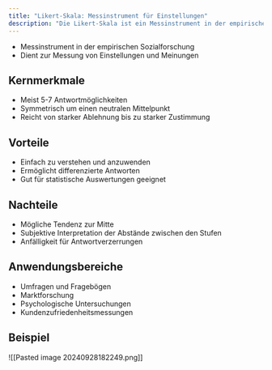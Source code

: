 ```yaml
---
title: "Likert-Skala: Messinstrument für Einstellungen"
description: "Die Likert-Skala ist ein Messinstrument in der empirischen Sozialforschung zur Messung von Einstellungen und Meinungen. Sie bietet 5-7 symmetrische Antwortmöglichkeiten von starker Ablehnung bis Zustimmung und ist einfach anzuwenden."
---
```


- Messinstrument in der empirischen Sozialforschung
- Dient zur Messung von Einstellungen und Meinungen
## Kernmerkmale
- Meist 5-7 Antwortmöglichkeiten
- Symmetrisch um einen neutralen Mittelpunkt
- Reicht von starker Ablehnung bis zu starker Zustimmung

## Vorteile
- Einfach zu verstehen und anzuwenden
- Ermöglicht differenzierte Antworten
- Gut für statistische Auswertungen geeignet

## Nachteile
- Mögliche Tendenz zur Mitte
- Subjektive Interpretation der Abstände zwischen den Stufen
- Anfälligkeit für Antwortverzerrungen

## Anwendungsbereiche
- Umfragen und Fragebögen
- Marktforschung
- Psychologische Untersuchungen
- Kundenzufriedenheitsmessungen

## Beispiel
![[Pasted image 20240928182249.png]]